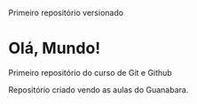  Primeiro repositório versionado
# Olá, Mundo!
 Primeiro repositório do curso de Git e Github

 Repositório criado vendo as aulas do Guanabara.
